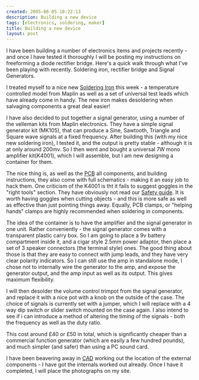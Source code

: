 ```yaml
---
created: 2005-06-05 18:22:13
description: Building a new device
tags: [electronics, soldering, maker]
title: Building a new device
layout: post
---
```

I have been building a number of electronics items and projects recently - and once I have tested it thoroughly I will be posting my instructions on freeforming a diode rectifier bridge. Here's a quick walk through what I've been playing with recently. Soldering iron, rectifier bridge and Signal Generators.

I treated myself to a nice new [Soldering Iron](/wiki/soldering_iron) this week - a temperature controlled model from Maplin as well as a set of universal test leads which have already come in handy. The new iron makes desoldering when salvaging components a great deal easier!

I have also decided to put together a signal generator, using a number of the velleman kits from Maplin electronics. They have a simple signal generator kit (MK105), that can produce a Sine, Sawtooth, Triangle and Square wave signals at a fixed frequency. After building this (with my nice new soldering iron), I tested it, and the output is pretty stable - although it is at only around 200mv. So I then went and bought a universal 7W mono amplifier kit(K4001), which I will assemble, but I am new designing a container for them.

The nice thing is, as well as the [PCB](/wiki/pcb) all components, and building instructions, they also come with full schematics - making it an easy job to hack them. One criticism of the K4001 is tht it fails to suggest goggles in the "right tools" section. They have obviously not read our [Safety guide](/wiki/robot_building_safety "Robot Building Safety"). It is worth having goggles when cutting objects - and this is more safe as well as effective than just pointing things away. Equally, PCB clamps, or "helping hands" clamps are highly recommended when soldering in components.

The idea of the container is to have the amplifier and the signal generator in one unit. Rather conveniently - the signal generator comes with a transparent plastic carry box. So I am going to place a 9v battery compartment inside it, and a cigar style 2.5mm power adaptor, then place a set of 3 speaker connectors (the terminal style) ones. The good thing about those is that they are easy to connect with jump leads, and they have very clear polarity indicators. So I can still use the amp in standalone mode, I chose not to internally wire the generator to the amp, and expose the generator output, and the amp input as well as its output. This gives maximum flexibility.

I will then desolder the volume control trimpot from the signal generator, and replace it with a nice pot with a knob on the outside of the case. The choice of signals is currently set with a jumper, which I will replace with a 4 way dip switch or slider switch mounted on the case again. I also intend to see if i can introduce a method of altering the timing of the signals - both the frequency as well as the duty ratio.

This cost around £40 or £50 in total, which is significantly cheaper than a commercial function generator (which are easily a few hundred pounds), and much simpler (and safer) than using a PC sound card.

I have been beavering away in [CAD](/wiki/cad "Computer Aided Design") working out the location of the external components - I have got the internals worked out already. Once I have it completed, I will place the photographs on my site.

